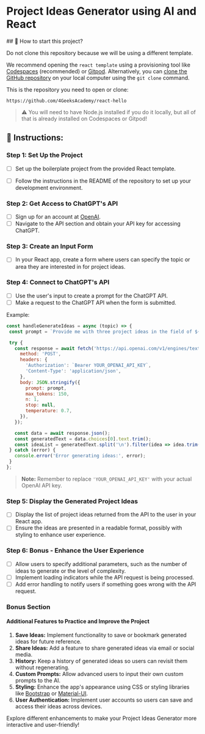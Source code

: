 <!-- hide -->
# Project Ideas Generator using AI and React
<!-- endhide -->

<onlyfor saas="false" withBanner="false">
## 🌱 How to start this project?

Do not clone this repository because we will be using a different template.

We recommend opening the `react template` using a provisioning tool like [Codespaces](https://4geeks.com/lesson/what-is-github-codespaces) (recommended) or [Gitpod](https://4geeks.com/lesson/how-to-use-gitpod). Alternatively, you can [clone the GitHub repository](https://4geeks.com/how-to/github-clone-repository) on your local computer using the `git clone` command.

This is the repository you need to open or clone:

```
https://github.com/4GeeksAcademy/react-hello
```

> ⚠ You will need to have Node.js installed if you do it locally, but all of that is already installed on Codespaces or Gitpod!
</onlyfor>

## 📝 Instructions:

### Step 1: Set Up the Project

- [ ] Set up the boilerplate project from the provided React template.
  
- [ ] Follow the instructions in the README of the repository to set up your development environment.

### Step 2: Get Access to ChatGPT's API

- [ ] Sign up for an account at [OpenAI](https://www.openai.com/).
- [ ] Navigate to the API section and obtain your API key for accessing ChatGPT.

### Step 3: Create an Input Form

- [ ] In your React app, create a form where users can specify the topic or area they are interested in for project ideas.

### Step 4: Connect to ChatGPT's API

- [ ] Use the user's input to create a prompt for the ChatGPT API.
- [ ] Make a request to the ChatGPT API when the form is submitted.

Example:

```js
const handleGenerateIdeas = async (topic) => {
 const prompt = `Provide me with three project ideas in the field of ${topic}.`;

 try {
   const response = await fetch('https://api.openai.com/v1/engines/text-davinci-003/completions', {
     method: 'POST',
     headers: {
       'Authorization': `Bearer YOUR_OPENAI_API_KEY`,
       'Content-Type': 'application/json',
     },
     body: JSON.stringify({
       prompt: prompt,
       max_tokens: 150,
       n: 1,
       stop: null,
       temperature: 0.7,
     }),
   });

   const data = await response.json();
   const generatedText = data.choices[0].text.trim();
   const ideaList = generatedText.split('\n').filter(idea => idea.trim() !== '');
 } catch (error) {
   console.error('Error generating ideas:', error);
 }
};
```

> **Note:** Remember to replace `'YOUR_OPENAI_API_KEY'` with your actual OpenAI API key.

### Step 5: Display the Generated Project Ideas

- [ ] Display the list of project ideas returned from the API to the user in your React app.
- [ ] Ensure the ideas are presented in a readable format, possibly with styling to enhance user experience.

### Step 6: Bonus - Enhance the User Experience

- [ ] Allow users to specify additional parameters, such as the number of ideas to generate or the level of complexity.
- [ ] Implement loading indicators while the API request is being processed.
- [ ] Add error handling to notify users if something goes wrong with the API request.

### Bonus Section

#### Additional Features to Practice and Improve the Project

1. **Save Ideas:** Implement functionality to save or bookmark generated ideas for future reference.
2. **Share Ideas:** Add a feature to share generated ideas via email or social media.
3. **History:** Keep a history of generated ideas so users can revisit them without regenerating.
4. **Custom Prompts:** Allow advanced users to input their own custom prompts to the AI.
5. **Styling:** Enhance the app's appearance using CSS or styling libraries like [Bootstrap](https://getbootstrap.com/) or [Material-UI](https://material-ui.com/).
6. **User Authentication:** Implement user accounts so users can save and access their ideas across devices.

Explore different enhancements to make your Project Ideas Generator more interactive and user-friendly!
